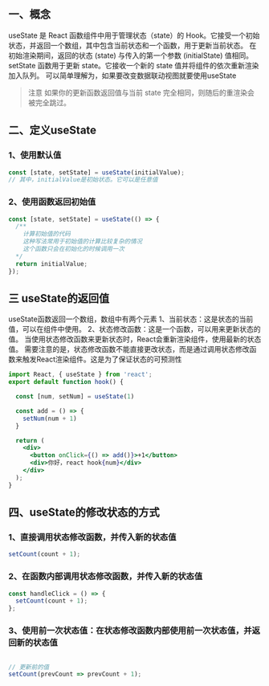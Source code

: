 ## 一、概念
useState 是 React 函数组件中用于管理状态（state）的 Hook。它接受一个初始状态，并返回一个数组，其中包含当前状态和一个函数，用于更新当前状态。
在初始渲染期间，返回的状态 (state) 与传入的第一个参数 (initialState) 值相同。
setState 函数用于更新 state。它接收一个新的 state 值并将组件的依次重新渲染加入队列。
可以简单理解为，如果要改变数据联动视图就要使用useState
> 注意
> 如果你的更新函数返回值与当前 state 完全相同，则随后的重渲染会被完全跳过。

## 二、定义useState
### 1、使用默认值
```jsx
const [state, setState] = useState(initialValue);
// 其中，initialValue是初始状态。它可以是任意值
```
### 2、使用函数返回初始值
```jsx
const [state, setState] = useState(() => {
  /**
  	计算初始值的代码
    这种写法常用于初始值的计算比较复杂的情况
    这个函数只会在初始化的时候调用一次
  */
  return initialValue;
});
```
## 三 useState的返回值
useState函数返回一个数组，数组中有两个元素
1、当前状态：这是状态的当前值，可以在组件中使用。
2、状态修改函数：这是一个函数，可以用来更新状态的值。
当使用状态修改函数来更新状态时，React会重新渲染组件，使用最新的状态值。
需要注意的是，状态修改函数不能直接更改状态，而是通过调用状态修改函数来触发React渲染组件。这是为了保证状态的可预测性

```jsx
import React, { useState } from 'react';
export default function hook() {

  const [num, setNum] = useState(1)

  const add = () => {
    setNum(num + 1)
  }

  return (
    <div>
      <button onClick={() => add()}>+1</button>
      <div>你好，react hook{num}</div>
    </div>
  );
}
```

## 四、useState的修改状态的方式
### 1、直接调用状态修改函数，并传入新的状态值
```jsx
setCount(count + 1);
```
### 2、在函数内部调用状态修改函数，并传入新的状态值
```jsx
const handleClick = () => {
  setCount(count + 1);
};
```
### 3、使用前一次状态值：在状态修改函数内部使用前一次状态值，并返回新的状态值
```jsx

// 更新前的值
setCount(prevCount => prevCount + 1);

```

